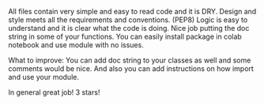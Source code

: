 
All files contain very simple and easy to read code and it is DRY. 
Design and style meets all the requirements and conventions. (PEP8) 
Logic is easy to understand and it is clear what the code is doing.
Nice job putting the doc string in some of your functions.
You can easily install package in colab notebook and use module with no issues.

What to improve: 
You can add doc string to your classes as well and some comments would be nice.
And also you can add instructions on how import and use your module.

In general great job! 3 stars!
